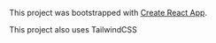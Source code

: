 This project was bootstrapped with [Create React App](https://github.com/facebook/create-react-app).

This project also uses TailwindCSS
